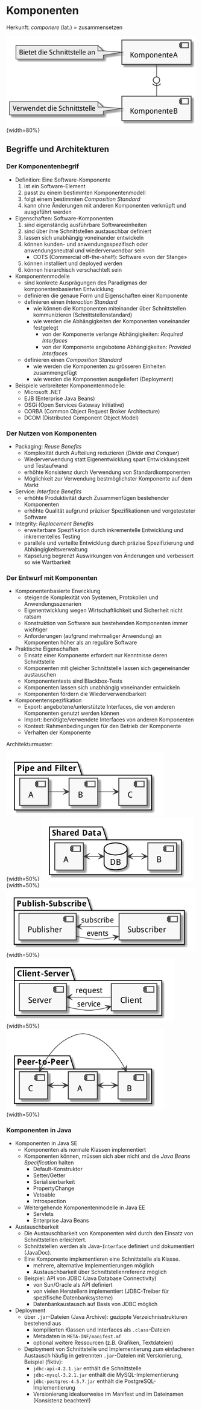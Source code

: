 # Komponenten

Herkunft: _componere_ (lat.) = zusammensetzen

![Komponentendiagramm (UML2)](komponentendiagramm.png){width=80%}

## Begriffe und Architekturen

### Der Komponentenbegrif

- Definition: Eine Software-Komponente
    1. ist ein Software-Element
    2. passt zu einem bestimmten Komponentenmodell
    3. folgt einem bestimmten _Composition Standard_
    4. kann ohne Änderungen mit anderen Komponenten verknüpft und ausgeführt werden
- Eigenschaften: Software-Komponenten
    1. sind eigenständig ausführbare Softwareeinheiten
    2. sind über ihre Schnittstellen austauschbar definiert
    3. lassen sich unabhängig voneinander entwickeln
    4. können kunden- und anwendungsspezifisch oder anwendungsneutral und wiederverwendbar sein
        - COTS (Commercial off-the-shelf): Software «von der Stange»
    5. können installiert und deployed werden
    6. können hierarchisch verschachtelt sein
- Komponentenmodelle
    - sind konkrete Ausprägungen des Paradigmas der komponentenbasierten Entwicklung
    - definieren die genaue Form und Eigenschaften einer Komponente
    - definieren einen _Interaction Standard_ 
        - wie können die Komponenten miteinander über Schnittstellen kommunizieren (Schnittstellenstandard)
        - wie werden die Abhängigkeiten der Komponenten voneinander festgelegt
            - von der Komponente verlange Abhängigkeiten: _Required Interfaces_
            - von der Komponente angebotene Abhängigkeiten: _Provided Interfaces_
    - definieren einen _Composition Standard_ 
        - wie werden die Komponenten zu grösseren Einheiten zusammengefügt
        - wie werden die Komponenten ausgeliefert (Deployment)
- Beispiele verbreiteter Komponentenmodelle:
    - Microsoft .NET
    - EJB (Enterprise Java Beans)
    - OSGi (Open Services Gateway Initiative)
    - CORBA (Common Object Request Broker Architecture)
    - DCOM (Distributed Component Object Model)

### Der Nutzen von Komponenten

- Packaging: _Reuse Benefits_
    - Komplexität durch Aufteilung reduzieren (_Divide and Conquer_)
    - Wiederverwendung statt Eigenentwicklung spart Entwicklungszeit und Testaufwand
    - erhöhte Konsistenz durch Verwendung von Standardkomponenten
    - Möglichkeit zur Verwendung bestmöglichster Komponente auf dem Markt
- Service: _Interface Benefits_
    - erhöhte Produktivität durch Zusammenfügen bestehender Komponenten
    - erhöhte Qualität aufgrund präziser Spezifikationen und vorgetesteter Software
- Integrity: _Replacement Benefits_
    - erweiterbare Spezifikation durch inkrementelle Entwicklung und inkrementelles Testing
    - parallele und verteilte Entwicklung durch präzise Spezifizierung und Abhängigkeitsverwaltung
    - Kapselung begrenzt Auswirkungen von Änderungen und verbessert so wie Wartbarkeit

### Der Entwurf mit Komponenten

- Komponentenbasierte Enwicklung
    - steigende Komplexität von Systemen, Protokollen und Anwendungsszenarien
    - Eigenentwicklung wegen Wirtschaftlichkeit und Sicherheit nicht ratsam
    - Konstruktion von Software aus bestehenden Komponenten immer wichtiger
    - Anforderungen (aufgrund mehrmaliger Anwendung) an Komponenten höher als an reguläre Software
- Praktische Eigenschaften
    - Einsatz einer Komponente erfordert nur Kenntnisse deren Schnittstelle
    - Komponenten mit gleicher Schnittstelle lassen sich gegeneinander austauschen
    - Komponententests sind Blackbox-Tests
    - Komponenten lassen sich unabhängig voneinander entwickeln
    - Komponenten fördern die Wiederverwendbarkeit
- Komponentenspezifikation
    - Export: angebotene/unterstützte Interfaces, die von anderen Komponenten genutzt werden können
    - Import: benötigte/verwendete Interfaces von anderen Komponenten
    - Kontext: Rahmenbedingungen für den Betrieb der Komponente
    - Verhalten der Komponente

Architekturmuster:

![Pipe and Filter](pipe-and-filter.png){width=50%}
![Shared Data](shared-data.png){width=50%}
![Publish-Subscribe](publish-subscribe.png){width=50%}
![Client-Server](client-server.png){width=50%}
![Peer-to-Peer](peer-to-peer.png){width=50%}

### Komponenten in Java

- Komponenten in Java SE
    - Komponenten als normale Klassen implementiert
    - Komponenten können, müssen sich aber nicht and die _Java Beans Specification_ halten
        - Default-Konstruktor
        - Setter/Getter
        - Serialisierbarkeit
        - PropertyChange
        - Vetoable
        - Introspection
    - Weitergehende Komponentenmodelle in Java EE
        - Servlets
        - Enterprise Java Beans
- Austauschbarkeit
    - Die Austauschbarkeit von Komponenten wird durch den Einsatz von Schnittstellen erleichtert.
    - Schnittstellen werden als Java-`Interface` definiert und dokumentiert (JavaDoc).
    - Eine Komponente implementieren eine Schnittstelle als Klasse.
        - mehrere, alternative Implementierungen möglich
        - Austauschbarkeit über Schnittstellenreferenz möglich
    - Beispiel: API von JDBC (Java Database Connectivity)
        - von Sun/Oracle als API definiert
        - von vielen Herstellern implementiert (JDBC-Treiber für spezifische Datenbanksysteme)
        - Datenbankaustausch auf Basis von JDBC möglich
- Deployment
    - über `.jar`-Dateien (Java Archive): gezippte Verzeichnisstrukturen bestehend aus
        - kompilierten Klassen und Interfaces als `.class`-Dateien
        - Metadaten in `META-INF/manifest.mf`
        - optional weitere Ressourcen (z.B. Grafiken, Textdateien)
    - Deployment von Schnittstelle und Implementierung zum einfacheren Austausch häufig in getrennten `.jar`-Dateien mit Versionierung, Beispiel (fiktiv):
        - `jdbc-api-4.2.1.jar` enthält die Schnittstelle
        - `jdbc-mysql-3.2.1.jar` enthält die MySQL-Implementierung
        - `jdbc-postgres-4.5.7.jar` enthält die PostgreSQL-Implementierung
        - Versionierung idealserweise im Manifest und im Dateinamen (Konsistenz beachten!)
